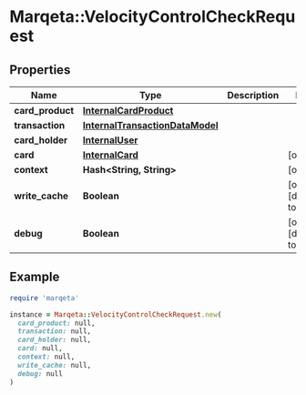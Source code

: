 # Marqeta::VelocityControlCheckRequest

## Properties

| Name | Type | Description | Notes |
| ---- | ---- | ----------- | ----- |
| **card_product** | [**InternalCardProduct**](InternalCardProduct.md) |  |  |
| **transaction** | [**InternalTransactionDataModel**](InternalTransactionDataModel.md) |  |  |
| **card_holder** | [**InternalUser**](InternalUser.md) |  |  |
| **card** | [**InternalCard**](InternalCard.md) |  | [optional] |
| **context** | **Hash&lt;String, String&gt;** |  | [optional] |
| **write_cache** | **Boolean** |  | [optional][default to false] |
| **debug** | **Boolean** |  | [optional][default to false] |

## Example

```ruby
require 'marqeta'

instance = Marqeta::VelocityControlCheckRequest.new(
  card_product: null,
  transaction: null,
  card_holder: null,
  card: null,
  context: null,
  write_cache: null,
  debug: null
)
```

